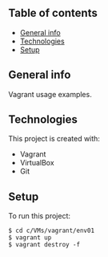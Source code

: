 ## Table of contents
* [General info](#general-info)
* [Technologies](#technologies)
* [Setup](#setup)

## General info
Vagrant usage examples.
	
## Technologies
This project is created with:
* Vagrant
* VirtualBox
* Git
	
## Setup
To run this project:

```
$ cd c/VMs/vagrant/env01
$ vagrant up
$ vagrant destroy -f
```
